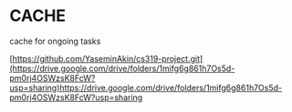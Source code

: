 # CACHE
cache for ongoing tasks

[https://github.com/YaseminAkin/cs319-project.git](https://drive.google.com/drive/folders/1mifg6g861h7Os5d-pm0rj4OSWzsK8FcW?usp=sharing)https://drive.google.com/drive/folders/1mifg6g861h7Os5d-pm0rj4OSWzsK8FcW?usp=sharing
